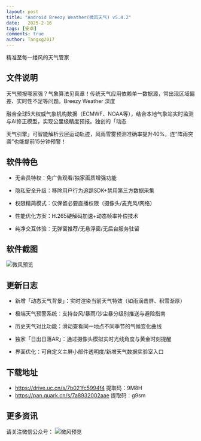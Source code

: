 ```yaml
---
layout: post
title: "Android Breezy Weather(微风天气) v5.4.2"
date:   2025-2-16
tags: [安卓]
comments: true
author: Tangxg2017
---
```


精准至每一缕风的天气管家

<!-- more -->

## 文件说明

天气预报哪家强？气象算法见真章！传统天气应用依赖单一数据源，常出现区域偏差、实时性不足等问题。Breezy Weather 深度

融合全球5大权威气象机构数据（ECMWF、NOAA等），结合本地气象站实时监测与AI修正模型，实现公里级精度预报。独创的「动态

天气引擎」可智能解析云层运动轨迹，风雨雪雾预测准确率提升40%，连“阵雨突袭”也能提前15分钟预警！

## 软件特色

- 无会员特权：免广告观看/独家画质增强功能
  
- 隐私安全升级：移除用户行为追踪SDK+禁用第三方数据采集
  
- 权限精简模式：仅保留必要直播权限（摄像头/麦克风/网络）
  
- 性能优化方案：H.265硬解码加速+动态帧率补偿技术
  
- 纯净交互体验：无弹窗推荐/无悬浮窗/无后台服务驻留

## 软件截图

  ![微风预览](https://tangxg2017.github.io/images/Weather-25-02-16.png)

## 更新日志

- 新增「动态天气背景」：实时渲染当前天气特效（如雨滴击屏、积雪渐厚）
  
- 极端天气预警系统：支持台风/暴雨/沙尘暴分级别推送与避险指南
  
- 历史天气对比功能：滑动查看同一地点不同季节的气候变化曲线

- 独家「日出日落AR」：通过摄像头模拟实时光线角度与黄金时刻提醒

- 界面优化：可自定义主屏小部件透明度/新增天气数据实验室入口

## 下载地址

- https://drive.uc.cn/s/7b021fc5994f4 提取码：9M8H
- https://pan.quark.cn/s/7a8932002aae 提取码：g9sm

## 更多资讯

请关注微信公众号： ![微风预览](https://tangxg2017.github.io/images/wechat.png)
